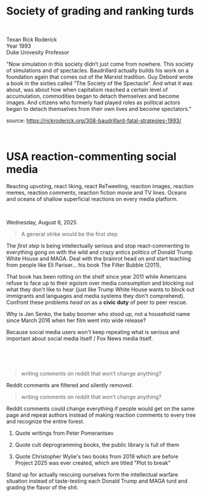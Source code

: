 # Society of grading and ranking turds

&nbsp;

Texan Rick Roderick   
Year 1993   
Duke Univesity Professor   

"Now simulation in this society didn’t just come from nowhere. This society of simulations and of spectacles. Baudrillard actually builds his work on a foundation again that comes out of the Marxist tradition. Guy Debord wrote a book in the sixties called “The Society of the Spectacle“. And what it was about, was about how when capitalism reached a certain level of accumulation, commodities began to detach themselves and become images. And citizens who formerly had played roles as political actors began to detach themselves from their own lives and become spectators."

source: https://rickroderick.org/308-baudrillard-fatal-strategies-1993/

&nbsp;

# USA reaction-commenting social media

Reacting upvoting, react liking, react ReTweeting, reaction images, reaction memes, reaction comments, reaction fiction movie and TV lines. Oceans and oceans of shallow superficial reactions on every media platform.

&nbsp;

Wednesday, August 6, 2025    

> A general strike would be the first step

The *first step* is being intellectually serious and stop react-commenting to everything gong on with the wild and crazy antics politics of Donald Trump White House and MAGA. Deal with the brainrot head on and start teaching from people like  Eli Pariser... his book The Filter Bubble (2011),

That book has been rotting on the shelf since year 2011 while Americans refuse to face up to their egoism over media consumption and blocking out what they don't like to hear (just like Trump White House wants to block out immigrants and languages and media systems they don't comprehend). Confront these problems *head on* as a **civic duty** of peer to peer rescue.

Why is Jen Senko, the baby boomer who stood up, not a household name since March 2016 when her film went into wide release? 

Because social media users won't keep repeating what is serious and important about social media itself / Fox News media itself.

&nbsp;

&nbsp;

>  writing comments on reddit that won’t change anything?

Reddit comments are filtered and silently removed. 

>  writing comments on reddit that won’t change anything?

Reddit comments could change everything if people would get on the same page and repeat authors instead of making reaction comments to every tree and recognize the entire forest.

1. Quote writings from  Peter Pomerantsev

2. Quote cult deprogramming books, the public library is full of them

3. Quote Christopher Wylie's two books from 2019 which are before Project 2025 was ever created, which are titled "Plot to break"

Stand up for actually rescuing ourselves form the intellectual warfare situation instead of taste-testing each Donald Trump and MAGA turd and grading the flavor of the shit.
